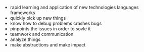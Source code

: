
- rapid learning and application of new technologies languages frameworks
- quickly pick up new things
- know how to debug problems crashes bugs
- pinpoints the issues in order to sovle it
- teamwork and communication
- analyze things
- make abstractions and make impact